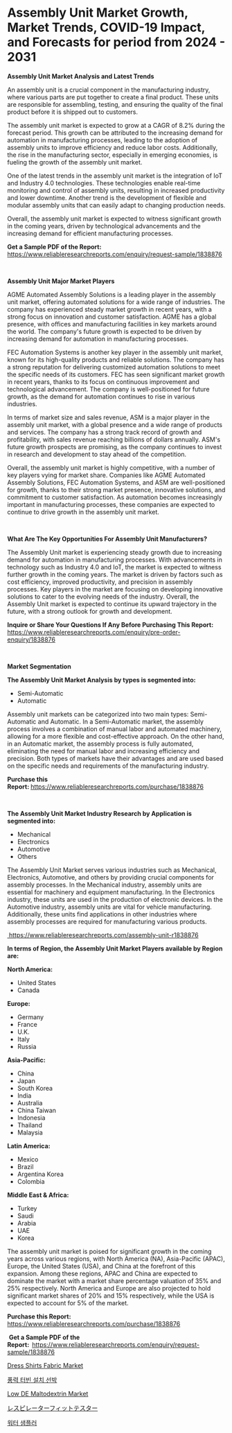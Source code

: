 <p><h1>Assembly Unit Market Growth, Market Trends, COVID-19 Impact, and Forecasts for period from 2024 - 2031</h1></p><p><strong>Assembly Unit Market Analysis and Latest Trends</strong></p>
<p><p>An assembly unit is a crucial component in the manufacturing industry, where various parts are put together to create a final product. These units are responsible for assembling, testing, and ensuring the quality of the final product before it is shipped out to customers. </p><p>The assembly unit market is expected to grow at a CAGR of 8.2% during the forecast period. This growth can be attributed to the increasing demand for automation in manufacturing processes, leading to the adoption of assembly units to improve efficiency and reduce labor costs. Additionally, the rise in the manufacturing sector, especially in emerging economies, is fueling the growth of the assembly unit market.</p><p>One of the latest trends in the assembly unit market is the integration of IoT and Industry 4.0 technologies. These technologies enable real-time monitoring and control of assembly units, resulting in increased productivity and lower downtime. Another trend is the development of flexible and modular assembly units that can easily adapt to changing production needs.</p><p>Overall, the assembly unit market is expected to witness significant growth in the coming years, driven by technological advancements and the increasing demand for efficient manufacturing processes.</p></p>
<p><strong>Get a Sample PDF of the Report:&nbsp;</strong> <a href="https://www.reliableresearchreports.com/enquiry/request-sample/1838876">https://www.reliableresearchreports.com/enquiry/request-sample/1838876</a></p>
<p>&nbsp;</p>
<p><strong>Assembly Unit Major Market Players</strong></p>
<p><p>AGME Automated Assembly Solutions is a leading player in the assembly unit market, offering automated solutions for a wide range of industries. The company has experienced steady market growth in recent years, with a strong focus on innovation and customer satisfaction. AGME has a global presence, with offices and manufacturing facilities in key markets around the world. The company's future growth is expected to be driven by increasing demand for automation in manufacturing processes.</p><p>FEC Automation Systems is another key player in the assembly unit market, known for its high-quality products and reliable solutions. The company has a strong reputation for delivering customized automation solutions to meet the specific needs of its customers. FEC has seen significant market growth in recent years, thanks to its focus on continuous improvement and technological advancement. The company is well-positioned for future growth, as the demand for automation continues to rise in various industries.</p><p>In terms of market size and sales revenue, ASM is a major player in the assembly unit market, with a global presence and a wide range of products and services. The company has a strong track record of growth and profitability, with sales revenue reaching billions of dollars annually. ASM's future growth prospects are promising, as the company continues to invest in research and development to stay ahead of the competition.</p><p>Overall, the assembly unit market is highly competitive, with a number of key players vying for market share. Companies like AGME Automated Assembly Solutions, FEC Automation Systems, and ASM are well-positioned for growth, thanks to their strong market presence, innovative solutions, and commitment to customer satisfaction. As automation becomes increasingly important in manufacturing processes, these companies are expected to continue to drive growth in the assembly unit market.</p></p>
<p>&nbsp;</p>
<p><strong>What Are The Key Opportunities For Assembly Unit Manufacturers?</strong></p>
<p><p>The Assembly Unit market is experiencing steady growth due to increasing demand for automation in manufacturing processes. With advancements in technology such as Industry 4.0 and IoT, the market is expected to witness further growth in the coming years. The market is driven by factors such as cost efficiency, improved productivity, and precision in assembly processes. Key players in the market are focusing on developing innovative solutions to cater to the evolving needs of the industry. Overall, the Assembly Unit market is expected to continue its upward trajectory in the future, with a strong outlook for growth and development.</p></p>
<p><strong>Inquire or Share Your Questions If Any Before Purchasing This Report:</strong> <a href="https://www.reliableresearchreports.com/enquiry/pre-order-enquiry/1838876">https://www.reliableresearchreports.com/enquiry/pre-order-enquiry/1838876</a></p>
<p>&nbsp;</p>
<p><strong>Market Segmentation</strong></p>
<p><strong>The Assembly Unit Market Analysis by types is segmented into:</strong></p>
<p><ul><li>Semi-Automatic</li><li>Automatic</li></ul></p>
<p><p>Assembly unit markets can be categorized into two main types: Semi-Automatic and Automatic. In a Semi-Automatic market, the assembly process involves a combination of manual labor and automated machinery, allowing for a more flexible and cost-effective approach. On the other hand, in an Automatic market, the assembly process is fully automated, eliminating the need for manual labor and increasing efficiency and precision. Both types of markets have their advantages and are used based on the specific needs and requirements of the manufacturing industry.</p></p>
<p><strong>Purchase this Report:&nbsp;</strong><a href="https://www.reliableresearchreports.com/purchase/1838876">https://www.reliableresearchreports.com/purchase/1838876</a></p>
<p>&nbsp;</p>
<p><strong>The Assembly Unit Market Industry Research by Application is segmented into:</strong></p>
<p><ul><li>Mechanical</li><li>Electronics</li><li>Automotive</li><li>Others</li></ul></p>
<p><p>The Assembly Unit Market serves various industries such as Mechanical, Electronics, Automotive, and others by providing crucial components for assembly processes. In the Mechanical industry, assembly units are essential for machinery and equipment manufacturing. In the Electronics industry, these units are used in the production of electronic devices. In the Automotive industry, assembly units are vital for vehicle manufacturing. Additionally, these units find applications in other industries where assembly processes are required for manufacturing various products.</p></p>
<p><a href="https://www.reliableresearchreports.com/assembly-unit-r1838876">&nbsp;https://www.reliableresearchreports.com/assembly-unit-r1838876</a></p>
<p><strong>In terms of Region, the Assembly Unit Market Players available by Region are:</strong></p>
<p>
    <p> <strong> North America: </strong>
        <ul>
            <li>United States</li>
            <li>Canada</li>
        </ul>
        </p> 
    <p> <strong> Europe: </strong>
        <ul>
            <li>Germany</li>
            <li>France</li>
            <li>U.K.</li>
            <li>Italy</li>
            <li>Russia</li>
        </ul>
        </p> 
    <p> <strong> Asia-Pacific: </strong>
        <ul>
            <li>China</li>
            <li>Japan</li>
            <li>South Korea</li>
            <li>India</li>
            <li>Australia</li>
            <li>China Taiwan</li>
            <li>Indonesia</li>
            <li>Thailand</li>
            <li>Malaysia</li>
        </ul>
        </p> 
    <p> <strong> Latin America: </strong>
        <ul>
            <li>Mexico</li>
            <li>Brazil</li>
            <li>Argentina Korea</li>
            <li>Colombia</li>
        </ul>
        </p> 
    <p> <strong> Middle East & Africa: </strong>
        <ul>
            <li>Turkey</li>
            <li>Saudi</li>
            <li>Arabia</li>
            <li>UAE</li>
            <li>Korea</li>
        </ul>
    </p>
    </p>
<p><p>The assembly unit market is poised for significant growth in the coming years across various regions, with North America (NA), Asia-Pacific (APAC), Europe, the United States (USA), and China at the forefront of this expansion. Among these regions, APAC and China are expected to dominate the market with a market share percentage valuation of 35% and 25% respectively. North America and Europe are also projected to hold significant market shares of 20% and 15% respectively, while the USA is expected to account for 5% of the market.</p></p>
<p><strong>Purchase this Report: </strong><a href="https://www.reliableresearchreports.com/purchase/1838876">https://www.reliableresearchreports.com/purchase/1838876</a></p>
<p>&nbsp;<strong>Get a Sample PDF of the Report:&nbsp;&nbsp;</strong><a href="https://www.reliableresearchreports.com/enquiry/request-sample/1838876">https://www.reliableresearchreports.com/enquiry/request-sample/1838876</a></p>
<p><strong></strong></p>
<p><p><a href="https://issuu.com/reportprime-2/docs/dress-shirts-fabric-market-size-2030.pptx">Dress Shirts Fabric Market</a></p><p><a href="https://github.com/lzuwsfreyoq70/Market-Research-Report-List-1/blob/main/804102529088.md">풍력 터빈 설치 선박</a></p><p><a href="https://issuu.com/reportprime-2/docs/low-de-maltodextrin-market-size-2030.pptx">Low DE Maltodextrin Market</a></p><p><a href="https://github.com/avwofrml53535/Market-Research-Report-List-1/blob/main/166328731696.md">レスピレーターフィットテスター</a></p><p><a href="https://github.com/TrevorKruvalis5678/Market-Research-Report-List-1/blob/main/776145229089.md">워터 샘플러</a></p></p>